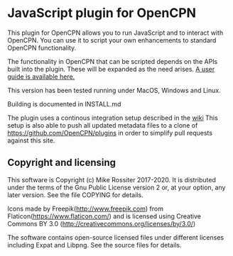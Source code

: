 # JavaScript plugin for OpenCPN

This plugin for OpenCPN allows you to run JavaScript and to interact with OpenCPN.  You can use it to script your own enhancements to standard OpenCPN functionality.

The functionality in OpenCPN that can be scripted depends on the APIs built into the plugin.  These will be expanded as the need arises.  [A user guide is available here.](https://github.com/antipole2/JavaScript_pi/blob/master/documentation/JavaScript%20plugin%20user%20guide.pdf)

This version has been tested running under MacOS, Windows and Linux.


Building is documented in INSTALL.md

The plugin uses a continous integration setup described in the
[wiki](https://github.com/Rasbats/managed_plugins/wiki/Alternative-Workflow)
This setup is also able to push all updated metadata files to a clone
of https://github.com/OpenCPN/plugins in order to simplify pull requests
against this site.


## Copyright and licensing

This software is Copyright (c) Mike Rossiter 2017-2020. It is distributed
under the terms of the Gnu Public License version 2 or, at your option,
any later version. See the file COPYING for details.

Icons made by Freepik(http://www.freepik.com) from
Flaticon(https://www.flaticon.com/) and is licensed using Creative Commons
BY 3.0 (http://creativecommons.org/licenses/by/3.0/)

The software contains open-source licensed files under different licenses
including Expat and Libpng. See the source files for details.


